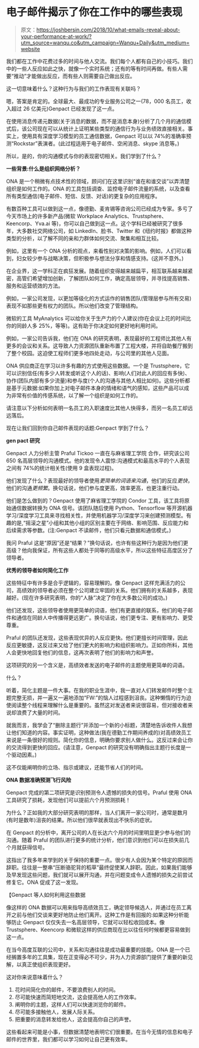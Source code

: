 # 电子邮件揭示了你在工作中的哪些表现

> 原文：<https://joshbersin.com/2018/10/what-emails-reveal-about-your-performance-at-work/?utm_source=wanqu.co&utm_campaign=Wanqu+Daily&utm_medium=website>

我们都在工作中花费过多的时间与他人交流。我们每个人都有自己的小技巧。我们中的一些人反应如此之快，就像一个实时系统；还有的等有时间再做。有些人需要“推动”才能做出反应，而有些人则需要自己做出反应。

这一切意味着什么？这种行为与我们的工作表现有关联吗？

嗯，答案是肯定的。全球最大、最成功的专业服务公司之一(78，000 名员工，收入超过 26 亿美元)Genpact 已经发现了这一点。

在使用消息传递元数据(关于消息的数据，而不是消息本身)分析了几个月的通信模式后，该公司现在可以从统计上证明某些类型的通信行为与业务绩效直接相关。事实上，使用具有深度学习模型的员工通信数据，Genpact 可以以 74%的准确率预测“Rockstar”表演者。(此过程适用于电子邮件、空闲消息、skype 消息等。)

所以，是的，你的沟通模式与你的表现密切相关。我们学到了什么？

**一些背景:什么是组织网络分析？**

ONA 是一个稍微有点技术性的领域，顾问们在这里识别“谁在和谁交谈”以弄清楚组织是如何工作的。ONA 的工具包括调查、监控电子邮件流量的系统，以及查看所有类型通信(电子邮件、短信、反馈、对话)的更复杂的应用程序。

有数百种工具可以做到这一点，像德勤、麦肯锡等咨询公司已经成为专家。多亏了今天市场上的许多新产品(微软 Workplace Analytics、Trustsphere、Keencorp、Yva.ai 等)，你可以自己做到这一点。这个学科已经被研究了很多年，大多数社交网络公司，如 LinkedIn、脸书、Twitter 和《纽约时报》都做这种类型的分析，以了解不同的亲和力群体如何交流、聚集和相互比较。

例如，这里有一个 ONA 分析的观点，来看性别对决策的影响。例如，人们可以看到，妇女较少参与战略决策，但积极参与想法分享和情感支持。(这并不意外。)

在企业界，这一学科正在疯狂发展。随着组织变得越来越扁平，相互联系越来越紧密，高管们希望增加创新，了解团队如何工作，确定高层领导，并寻找提高销售、服务和运营绩效的方法。

例如，一家公司发现，以更加等级化的方式运作的销售团队(管理层参与所有交易)表现不如那些更有权力的团队。所以他们改变了管理结构。

微软的工具 MyAnalytics 可以给你关于生产力的个人建议(你在会议上花的时间比你的同龄人多 25%，等等)。这有助于你决定如何更好地利用时间。

例如，一家公司告诉我，他们在 ONA 的研究表明，表现最好的工程师比其他人有更多的会议和关系。这导致人力资源团队重新布置了工程大楼，并将自助餐厅搬到了整个校园。这迫使工程师们更多地四处走动，与公司里的其他人见面。

ONA 供应商正在学习以许多有趣的方式使用这些数据。一个是 Trustsphere，它可以识别信任(有多少人转发或听这个人的话)、影响(人们对此人的回应有多快)、协作(团队内部有多少流量)和参与度(个人的沟通与其他人相比如何)。这些分析都是基于元数据:如果你加上对电子邮件本身的情绪和语气的感知，这些产品可以成为非常有价值的传感系统，以了解一个组织是如何工作的。

请注意以下分析如何表明一名员工的入职速度比其他人快得多，而另一名员工却远远落后。

现在让我们回到你自己邮件表现的话题:Genpact 学到了什么？

**gen pact 研究**

Genpact 人力分析主管 Praful Tickoo 一直在与麻省理工学院 合作，研究该公司 650 名高层领导的沟通模式。他的发现令人震惊:沟通模式和最高水平的个人表现之间有 74%的统计相关性(使用 9 盒表现过程)。

他们发现了什么？表现最好的领导者使用*更简单的词语来沟通*，他们的反应*更快*，他们的沟通*更频繁*。换句话说，他们参与度更高，效率更高，也更注重行动。

他们是怎么做到的？Genpact 使用了麻省理工学院的 Condor 工具，该工具将原始通信数据转换为 ONA 信号。该团队随后使用 Python、Tensorflow 等开源机器学习/深度学习工具来寻找相关性，并使用机器学习/深度学习来创建预测模型。有趣的是,“摇滚之星”小组和其他小组的区别主要在于网络、影响范围、反应能力和后续需求等参数。(注:Genpact 不读邮件，他们只看元数据和通信模式。)

我问 Praful 这是“原因”还是“结果？”换句话说，也许有些这种行为是因为他们更高级？他向我保证，所有这些人都处于同等的高级水平，所以这些特征高度区分了领导者。

**优秀的领导者如何简化工作**

这些特征中有许多是合乎逻辑的，容易理解的。像 Genpact 这样充满活力的公司，高绩效的领导者必须在整个公司建立牢固的关系。他们拥有的关系越多，表现越好。(现在许多研究表明，你的“人脉”决定了你在大多数公司的成功。)

他们还发现，这些领导者使用更简单的词语，他们有更直接的联系，他们的电子邮件和通信在同龄人中传播得更远更广。换句话说，他们更专注、更有影响力、更受尊重。

Praful 的团队还发现，这些表现优异的人反应更快。他们更擅长时间管理，因此反应更敏捷，这反过来又给了他们更大的影响力和组织影响力。正如你所料，其他人会更快地回复他们的信息，这再次表明了他们的影响力和声誉。

这项研究的另一个含义是，高绩效者发送的电子邮件的主题使用更简单的词语。

什么？

听着，简化主题是一件大事。在我的职业生涯中，我一直对人们转发邮件时整个主题完整无损，并一遍又一遍地添加“FW:”的恼人过程感到沮丧。这种懒惰的行为迫使阅读整个线程来理解什么是重要的。虽然这对发送者来说很容易，但对接收者来说却浪费了大量的时间。

就我而言，我学会了“删除主题行”并添加一个新的小标题，清楚地告诉收件人我想让他们知道的内容。事实证明，这种做法(我在德勤工作期间养成的)对高绩效员工来说是一条很好的规则。简化你的信息，明确你要求别人做什么。这反过来会让你的交流得到更快的回应。(请注意，Genpact 的研究没有明确指出主题行长度是一个驱动因素。)

这不仅能阐明你的立场、指示或建议，还能节省人们的时间。

**ONA 数据准确预测飞行风险**

Genpact 完成的第二项研究是识别预测令人遗憾的损失的信号。Praful 使用 ONA 工具研究了损耗，发现他们可以提前六个月预测损耗！

为什么？正如我的大部分研究表明的那样，当人们离开一家公司时，通常是数月(有时是数年)沮丧的结果。所以他们很早就表现出不快乐的症状。

在 Genpact 的分析中，离开公司的人在长达六个月的时间里明显更少参与他们的沟通。随着 Praful 的团队进行更多的统计分析，他们意识到他们可以在损失前几个月就获得信号。

这指出了我多年来学到的关于保持的重要一点。很少有人会因为某个特定的原因而辞职。往往是一整串“压断骆驼背的稻草”最终促使某人辞职。因此，如果我们能够及早发现这些问题，我们就可以展开沟通，并在问题变成令人遗憾的损失之前尝试修复它。ONA 促成了这一发现。

【Genpact 等人如何利用这些数据

像这样的 ONA 数据可以用来指导高绩效员工，确定领导候选人，并通过在员工离开之前与他们交谈来更好地防止他们离开。这种工作是有回报的:如果这种分析能够防止 Genpact 仅仅失去一名高层领导，它就可以轻松收回成本。像 Trustsphere、Keencorp 和微软这样的供应商现在比以往任何时候都更容易做到这一点。

在当今高度互联的公司中，关系和沟通往往是成功最重要的技能。ONA 是一个已经搁置多年的工具集，现在正变得必不可少，并为人力资源部门提供了重要的新见解，以真正使组织表现更好。

这对你来说意味着什么？

1.  花时间简化你的邮件，不要浪费别人的时间。
2.  尽可能快速而简短地交流，这会提高他人的工作效率。
3.  阐明你的主题，这样人们可以快速浏览你的邮件。
4.  尽可能多接触他人，发展人际关系。
5.  把重要的消息转发给他人，这会提高你自己的声誉。

这些看起来可能是小事，但数据清楚地表明它们很重要。在当今无情的信息和电子邮件的世界里，我们都可以学习如何让自己更有效率。